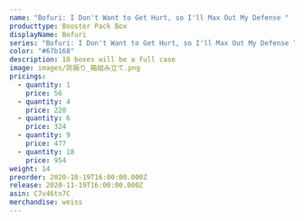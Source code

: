 ```yaml
---
name: "Bofuri: I Don't Want to Get Hurt, so I'll Max Out My Defense "
producttype: Booster Pack Box
displayName: Bofuri
series: "Bofuri: I Don't Want to Get Hurt, so I'll Max Out My Defense "
color: "#67b168"
description: 18 boxes will be a full case
image: images/防振り_箱組み立て.png
pricings:
  - quantity: 1
    price: 56
  - quantity: 4
    price: 220
  - quantity: 6
    price: 324
  - quantity: 9
    price: 477
  - quantity: 18
    price: 954
weight: 14
preorder: 2020-10-19T16:00:00.000Z
release: 2020-11-19T16:00:00.000Z
asin: C7v46tn7C
merchandise: weiss
---
```

